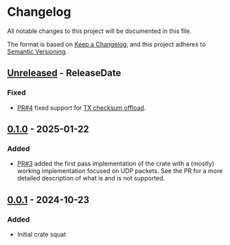 <!-- markdownlint-disable blanks-around-headings blanks-around-lists no-duplicate-heading -->

# Changelog
All notable changes to this project will be documented in this file.

The format is based on [Keep a Changelog](https://keepachangelog.com/en/1.0.0/),
and this project adheres to [Semantic Versioning](https://semver.org/spec/v2.0.0.html).

<!-- next-header -->
## [Unreleased] - ReleaseDate
### Fixed
- [PR#4](https://github.com/Jake-Shadle/xdp/pull/4) fixed support for [TX checksum offload](https://docs.kernel.org/networking/xsk-tx-metadata.html).

## [0.1.0] - 2025-01-22
### Added
- [PR#3](https://github.com/Jake-Shadle/xdp/pull/3) added the first pass implementation of the crate with a (mostly) working implementation focused on UDP packets. See the PR for a more detailed description of what is and is not supported.

## [0.0.1] - 2024-10-23
### Added
- Initial crate squat

<!-- next-url -->
[Unreleased]: https://github.com/Jake-Shadle/xdp/compare/0.1.0...HEAD
[0.1.0]: https://github.com/Jake-Shadle/xdp/compare/0.0.1...0.1.0
[0.0.1]: https://github.com/Jake-Shadle/xdp/releases/tag/0.0.1
